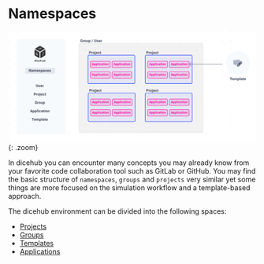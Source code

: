 # Namespaces

![dicehub concept](../../assets/images/concept.png "concept"){: .zoom}

In dicehub you can encounter many concepts you may already know from your favorite code collaboration tool such as GitLab or GitHub. 
You may find the basic structure of `namespaces`, `groups` and  `projects` very similar yet some things are more focused on the simulation workflow and a template-based approach.

The dicehub environment can be divided into the following spaces:

- [Projects](./projects.md)
- [Groups](./groups.md)
- [Templates](./templates.md)
- [Applications](./applications.md)
